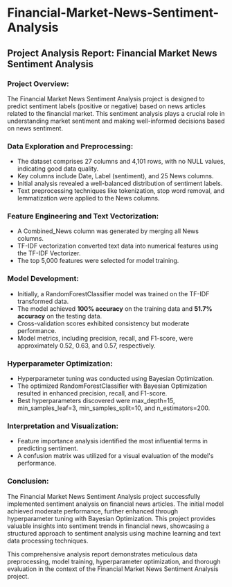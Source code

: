 # Financial-Market-News-Sentiment-Analysis

## Project Analysis Report: Financial Market News Sentiment Analysis

### Project Overview:

The Financial Market News Sentiment Analysis project is designed to predict sentiment labels (positive or negative) based on news articles related to the financial market. This sentiment analysis plays a crucial role in understanding market sentiment and making well-informed decisions based on news sentiment.

### Data Exploration and Preprocessing:

- The dataset comprises 27 columns and 4,101 rows, with no NULL values, indicating good data quality.
- Key columns include Date, Label (sentiment), and 25 News columns.
- Initial analysis revealed a well-balanced distribution of sentiment labels.
- Text preprocessing techniques like tokenization, stop word removal, and lemmatization were applied to the News columns.

### Feature Engineering and Text Vectorization:

- A Combined_News column was generated by merging all News columns.
- TF-IDF vectorization converted text data into numerical features using the TF-IDF Vectorizer.
- The top 5,000 features were selected for model training.

### Model Development:

- Initially, a RandomForestClassifier model was trained on the TF-IDF transformed data.
- The model achieved **100% accuracy** on the training data and **51.7% accuracy** on the testing data.
- Cross-validation scores exhibited consistency but moderate performance.
- Model metrics, including precision, recall, and F1-score, were approximately 0.52, 0.63, and 0.57, respectively.

### Hyperparameter Optimization:

- Hyperparameter tuning was conducted using Bayesian Optimization.
- The optimized RandomForestClassifier with Bayesian Optimization resulted in enhanced precision, recall, and F1-score.
- Best hyperparameters discovered were max_depth=15, min_samples_leaf=3, min_samples_split=10, and n_estimators=200.

### Interpretation and Visualization:

- Feature importance analysis identified the most influential terms in predicting sentiment.
- A confusion matrix was utilized for a visual evaluation of the model's performance.

### Conclusion:

The Financial Market News Sentiment Analysis project successfully implemented sentiment analysis on financial news articles. The initial model achieved moderate performance, further enhanced through hyperparameter tuning with Bayesian Optimization. This project provides valuable insights into sentiment trends in financial news, showcasing a structured approach to sentiment analysis using machine learning and text data processing techniques.

This comprehensive analysis report demonstrates meticulous data preprocessing, model training, hyperparameter optimization, and thorough evaluation in the context of the Financial Market News Sentiment Analysis project.  
